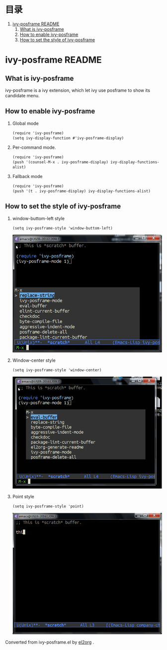 
# &#30446;&#24405;

1.  [ivy-posframe README](#orgeae4edc)
    1.  [What is ivy-posframe](#org16b85a0)
    2.  [How to enable ivy-posframe](#org6f59c0a)
    3.  [How to set the style of ivy-posframe](#orge1fc1e0)


<a id="orgeae4edc"></a>

# ivy-posframe README


<a id="org16b85a0"></a>

## What is ivy-posframe

ivy-posframe is a ivy extension, which let ivy use posframe
to show its candidate menu.


<a id="org6f59c0a"></a>

## How to enable ivy-posframe

1.  Global mode

        (require 'ivy-posframe)
        (setq ivy-display-function #'ivy-posframe-display)
2.  Per-command mode.

        (require 'ivy-posframe)
        (push '(counsel-M-x . ivy-posframe-display) ivy-display-functions-alist)
3.  Fallback mode

        (require 'ivy-posframe)
        (push '(t . ivy-posframe-display) ivy-display-functions-alist)


<a id="orge1fc1e0"></a>

## How to set the style of ivy-posframe

1.  window-buttom-left style

        (setq ivy-posframe-style 'window-buttom-left)

    ![img](./snapshots/ivy-posframe1.gif)
2.  Window-center style

        (setq ivy-posframe-style 'window-center)

    ![img](./snapshots/ivy-posframe2.gif)
3.  Point style

        (setq ivy-posframe-style 'point)

    ![img](./snapshots/ivy-posframe3.gif)



Converted from ivy-posframe.el by [el2org](https://github.com/tumashu/el2org) .